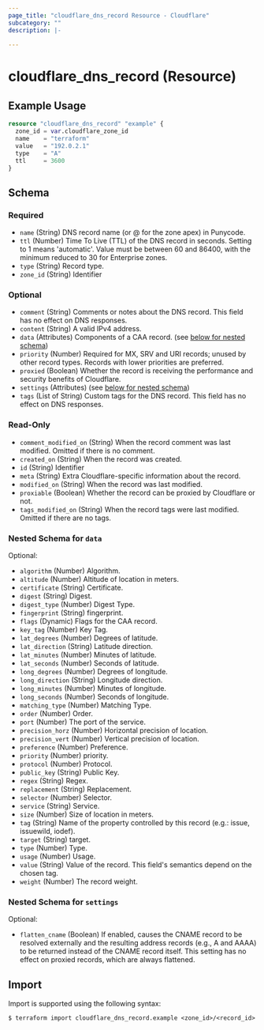```yaml
---
page_title: "cloudflare_dns_record Resource - Cloudflare"
subcategory: ""
description: |-
  
---
```


# cloudflare_dns_record (Resource)



## Example Usage

```terraform
resource "cloudflare_dns_record" "example" {
  zone_id = var.cloudflare_zone_id
  name    = "terraform"
  value   = "192.0.2.1"
  type    = "A"
  ttl     = 3600
}
```
<!-- schema generated by tfplugindocs -->
## Schema

### Required

- `name` (String) DNS record name (or @ for the zone apex) in Punycode.
- `ttl` (Number) Time To Live (TTL) of the DNS record in seconds. Setting to 1 means 'automatic'. Value must be between 60 and 86400, with the minimum reduced to 30 for Enterprise zones.
- `type` (String) Record type.
- `zone_id` (String) Identifier

### Optional

- `comment` (String) Comments or notes about the DNS record. This field has no effect on DNS responses.
- `content` (String) A valid IPv4 address.
- `data` (Attributes) Components of a CAA record. (see [below for nested schema](#nestedatt--data))
- `priority` (Number) Required for MX, SRV and URI records; unused by other record types. Records with lower priorities are preferred.
- `proxied` (Boolean) Whether the record is receiving the performance and security benefits of Cloudflare.
- `settings` (Attributes) (see [below for nested schema](#nestedatt--settings))
- `tags` (List of String) Custom tags for the DNS record. This field has no effect on DNS responses.

### Read-Only

- `comment_modified_on` (String) When the record comment was last modified. Omitted if there is no comment.
- `created_on` (String) When the record was created.
- `id` (String) Identifier
- `meta` (String) Extra Cloudflare-specific information about the record.
- `modified_on` (String) When the record was last modified.
- `proxiable` (Boolean) Whether the record can be proxied by Cloudflare or not.
- `tags_modified_on` (String) When the record tags were last modified. Omitted if there are no tags.

<a id="nestedatt--data"></a>
### Nested Schema for `data`

Optional:

- `algorithm` (Number) Algorithm.
- `altitude` (Number) Altitude of location in meters.
- `certificate` (String) Certificate.
- `digest` (String) Digest.
- `digest_type` (Number) Digest Type.
- `fingerprint` (String) fingerprint.
- `flags` (Dynamic) Flags for the CAA record.
- `key_tag` (Number) Key Tag.
- `lat_degrees` (Number) Degrees of latitude.
- `lat_direction` (String) Latitude direction.
- `lat_minutes` (Number) Minutes of latitude.
- `lat_seconds` (Number) Seconds of latitude.
- `long_degrees` (Number) Degrees of longitude.
- `long_direction` (String) Longitude direction.
- `long_minutes` (Number) Minutes of longitude.
- `long_seconds` (Number) Seconds of longitude.
- `matching_type` (Number) Matching Type.
- `order` (Number) Order.
- `port` (Number) The port of the service.
- `precision_horz` (Number) Horizontal precision of location.
- `precision_vert` (Number) Vertical precision of location.
- `preference` (Number) Preference.
- `priority` (Number) priority.
- `protocol` (Number) Protocol.
- `public_key` (String) Public Key.
- `regex` (String) Regex.
- `replacement` (String) Replacement.
- `selector` (Number) Selector.
- `service` (String) Service.
- `size` (Number) Size of location in meters.
- `tag` (String) Name of the property controlled by this record (e.g.: issue, issuewild, iodef).
- `target` (String) target.
- `type` (Number) Type.
- `usage` (Number) Usage.
- `value` (String) Value of the record. This field's semantics depend on the chosen tag.
- `weight` (Number) The record weight.


<a id="nestedatt--settings"></a>
### Nested Schema for `settings`

Optional:

- `flatten_cname` (Boolean) If enabled, causes the CNAME record to be resolved externally and the resulting address records (e.g., A and AAAA) to be returned instead of the CNAME record itself. This setting has no effect on proxied records, which are always flattened.

## Import

Import is supported using the following syntax:

```shell
$ terraform import cloudflare_dns_record.example <zone_id>/<record_id>
```
